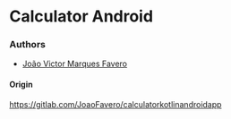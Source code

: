 # Calculator Android

### Authors
- [João Victor Marques Favero](https://github.com/jaofavero)

#### Origin
https://gitlab.com/JoaoFavero/calculatorkotlinandroidapp
